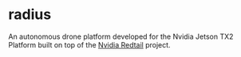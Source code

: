 # radius
An autonomous drone platform developed for the Nvidia Jetson TX2 Platform built on top of the [Nvidia Redtail](https://github.com/NVIDIA-AI-IOT/redtail) project.

